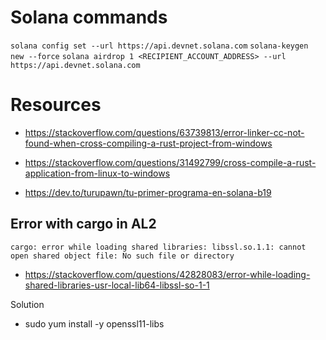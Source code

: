 # Solana commands

```solana config set --url https://api.devnet.solana.com```
```solana-keygen new --force```
```solana airdrop 1 <RECIPIENT_ACCOUNT_ADDRESS> --url https://api.devnet.solana.com```
# Resources

- https://stackoverflow.com/questions/63739813/error-linker-cc-not-found-when-cross-compiling-a-rust-project-from-windows

- https://stackoverflow.com/questions/31492799/cross-compile-a-rust-application-from-linux-to-windows

- https://dev.to/turupawn/tu-primer-programa-en-solana-b19

## Error with cargo in AL2

```cargo: error while loading shared libraries: libssl.so.1.1: cannot open shared object file: No such file or directory```

- https://stackoverflow.com/questions/42828083/error-while-loading-shared-libraries-usr-local-lib64-libssl-so-1-1

Solution

- sudo yum install -y  openssl11-libs